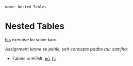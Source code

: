 ```ngMeta
name: Nested Tables
```

# Nested Tables

[Iss](http://www.w3resource.com/html-css-exercise/table.php) exercise ko solve karo.

_Assignment karne se pehle, yeh concepts padho aur samjho:_

- Tables in HTML [en](http://www.html-5-tutorial.com/table-tag.htm), [hi](https://docs.google.com/document/d/1Y3pKUJJUg6zLpu5TPHw5kH0kOIy6y7gnQcDSRrqe3fI/edit)